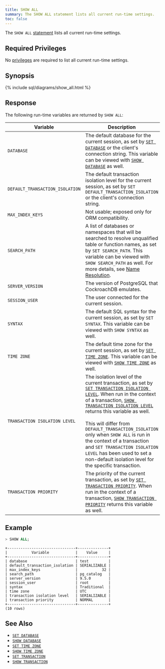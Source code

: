 ```yaml
---
title: SHOW ALL
summary: The SHOW ALL statement lists all current run-time settings. 
toc: false
---
```


The `SHOW ALL` [statement](sql-statements.html) lists all current run-time settings.

<div id="toc"></div>

## Required Privileges

No [privileges](privileges.html) are required to list all current run-time settings.

## Synopsis

{% include sql/diagrams/show_all.html %}

## Response

The following run-time variables are returned by `SHOW ALL`:

Variable | Description
------|------------
`DATABASE` | The default database for the current session, as set by [`SET DATABASE`](set-database.html) or the client's connection string. This variable can be viewed with [`SHOW DATABASE`](show-database.html) as well. 
`DEFAULT_TRANSACTION_ISOLATION` | The default transaction isolation level for the current session, as set by `SET DEFAULT_TRANSACTION_ISOLATION` or the client's connection string. 
`MAX_INDEX_KEYS` | Not usable; exposed only for ORM compatibility.
`SEARCH_PATH` | A list of databases or namespaces that will be searched to resolve unqualified table or function names, as set by `SET SEARCH_PATH`. This variable can be viewed with `SHOW SEARCH_PATH` as well. For more details, see [Name Resolution](sql-name-resolution.html).
`SERVER_VERSION` | The version of PostgreSQL that CockroachDB emulates.
`SESSION_USER` | The user connected for the current session.
`SYNTAX` | The default SQL syntax for the current session, as set by `SET SYNTAX`. This variable can be viewed with `SHOW SYNTAX` as well.
`TIME ZONE` | The default time zone for the current session, as set by [`SET TIME ZONE`](set-time-zone.html). This variable can be viewed with [`SHOW TIME ZONE`](show-time-zone.html) as well.
`TRANSACTION ISOLATION LEVEL` | The isolation level of the current transaction, as set by [`SET TRANSACTION ISOLATION LEVEL`](set-transaction.html). When run in the context of a transaction, [`SHOW TRANSACTION ISOLATION LEVEL`](show-transaction.html) returns this variable as well.<br><br>This will differ from `DEFAULT_TRANSACTION_ISOLATION` only when `SHOW ALL` is run in the context of a transaction and `SET TRANSACTION ISOLATION LEVEL` has been used to set a non-default isolation level for the specific transaction.
`TRANSACTION PRIORITY` | The priority of the current transaction, as set by [`SET TRANSACTION PRIORITY`](set-transaction.html). When run in the context of a transaction, [`SHOW TRANSACTION PRIORITY`](show-transaction.html) returns this variable as well.

## Example

~~~ sql
> SHOW ALL;
~~~

~~~
+-------------------------------+--------------+
|           Variable            |    Value     |
+-------------------------------+--------------+
| database                      | test         |
| default_transaction_isolation | SERIALIZABLE |
| max_index_keys                |           32 |
| search_path                   | pg_catalog   |
| server_version                | 9.5.0        |
| session_user                  | root         |
| syntax                        | Traditional  |
| time zone                     | UTC          |
| transaction isolation level   | SERIALIZABLE |
| transaction priority          | NORMAL       |
+-------------------------------+--------------+
(10 rows)
~~~

## See Also

- [`SET DATABASE`](set-database.html)
- [`SHOW DATABASE`](show-database.html)
- [`SET TIME ZONE`](set-time-zone.html)
- [`SHOW TIME ZONE`](show-time-zone.html)
- [`SET TRANSACTION`](set-transaction.html)
- [`SHOW TRANSACTION`](show-transaction.html)
